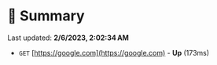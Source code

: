 # 📖 Summary
Last updated: **2/6/2023, 2:02:34 AM**

- `GET` [https://google.com](https://google.com) - **Up** (173ms)
